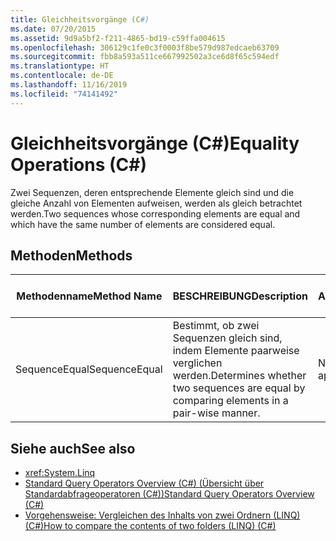 ```yaml
---
title: Gleichheitsvorgänge (C#)
ms.date: 07/20/2015
ms.assetid: 9d9a5bf2-f211-4865-bd19-c59ffa004615
ms.openlocfilehash: 306129c1fe0c3f0003f8be579d987edcaeb63709
ms.sourcegitcommit: fbb8a593a511ce667992502a3ce6d8f65c594edf
ms.translationtype: HT
ms.contentlocale: de-DE
ms.lasthandoff: 11/16/2019
ms.locfileid: "74141492"
---
```

# <a name="equality-operations-c"></a><span data-ttu-id="5eea5-102">Gleichheitsvorgänge (C#)</span><span class="sxs-lookup"><span data-stu-id="5eea5-102">Equality Operations (C#)</span></span>
<span data-ttu-id="5eea5-103">Zwei Sequenzen, deren entsprechende Elemente gleich sind und die gleiche Anzahl von Elementen aufweisen, werden als gleich betrachtet werden.</span><span class="sxs-lookup"><span data-stu-id="5eea5-103">Two sequences whose corresponding elements are equal and which have the same number of elements are considered equal.</span></span>  
  
## <a name="methods"></a><span data-ttu-id="5eea5-104">Methoden</span><span class="sxs-lookup"><span data-stu-id="5eea5-104">Methods</span></span>  
  
|<span data-ttu-id="5eea5-105">Methodenname</span><span class="sxs-lookup"><span data-stu-id="5eea5-105">Method Name</span></span>|<span data-ttu-id="5eea5-106">BESCHREIBUNG</span><span class="sxs-lookup"><span data-stu-id="5eea5-106">Description</span></span>|<span data-ttu-id="5eea5-107">C#-Abfrageausdruckssyntax</span><span class="sxs-lookup"><span data-stu-id="5eea5-107">C# Query Expression Syntax</span></span>|<span data-ttu-id="5eea5-108">Weitere Informationen</span><span class="sxs-lookup"><span data-stu-id="5eea5-108">More Information</span></span>|  
|-----------------|-----------------|---------------------------------|----------------------|  
|<span data-ttu-id="5eea5-109">SequenceEqual</span><span class="sxs-lookup"><span data-stu-id="5eea5-109">SequenceEqual</span></span>|<span data-ttu-id="5eea5-110">Bestimmt, ob zwei Sequenzen gleich sind, indem Elemente paarweise verglichen werden.</span><span class="sxs-lookup"><span data-stu-id="5eea5-110">Determines whether two sequences are equal by comparing elements in a pair-wise manner.</span></span>|<span data-ttu-id="5eea5-111">Nicht zutreffend.</span><span class="sxs-lookup"><span data-stu-id="5eea5-111">Not applicable.</span></span>|<xref:System.Linq.Enumerable.SequenceEqual%2A?displayProperty=nameWithType><br /><br /> <xref:System.Linq.Queryable.SequenceEqual%2A?displayProperty=nameWithType>|  
  
## <a name="see-also"></a><span data-ttu-id="5eea5-112">Siehe auch</span><span class="sxs-lookup"><span data-stu-id="5eea5-112">See also</span></span>

- <xref:System.Linq>
- [<span data-ttu-id="5eea5-113">Standard Query Operators Overview (C#) (Übersicht über Standardabfrageoperatoren (C#))</span><span class="sxs-lookup"><span data-stu-id="5eea5-113">Standard Query Operators Overview (C#)</span></span>](./standard-query-operators-overview.md)
- [<span data-ttu-id="5eea5-114">Vorgehensweise: Vergleichen des Inhalts von zwei Ordnern (LINQ) (C#)</span><span class="sxs-lookup"><span data-stu-id="5eea5-114">How to compare the contents of two folders (LINQ) (C#)</span></span>](./how-to-compare-the-contents-of-two-folders-linq.md)
